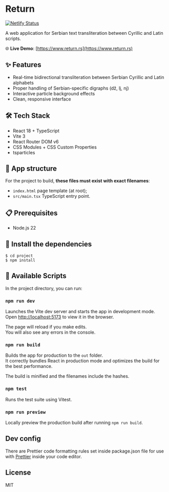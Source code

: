 # Return

[![Netlify Status](https://api.netlify.com/api/v1/badges/66bfde30-e830-4dd6-a39e-50998e0679d8/deploy-status)](https://app.netlify.com/sites/suspicious-roentgen-45df9b/deploys)

A web application for Serbian text transliteration between Cyrillic and Latin scripts.

🌐 **Live Demo**: [https://www.return.rs](https://www.return.rs)

## ✨ Features

- Real-time bidirectional transliteration between Serbian Cyrillic and Latin alphabets
- Proper handling of Serbian-specific digraphs (dž, lj, nj)
- Interactive particle background effects
- Clean, responsive interface

## 🛠️ Tech Stack

- React 18 + TypeScript
- Vite 3
- React Router DOM v6
- CSS Modules + CSS Custom Properties
- tsparticles

## 🔲 App structure

For the project to build, **these files must exist with exact filenames**:

- `index.html` page template (at root);
- `src/main.tsx` TypeScript entry point.

## 📋 Prerequisites

- Node.js 22

## 🚧 Install the dependencies

```
$ cd project
$ npm install
```

## 🚀 Available Scripts

In the project directory, you can run:

### `npm run dev`

Launches the Vite dev server and starts the app in development mode.<br>
Open [http://localhost:5173](http://localhost:5173) to view it in the browser.

The page will reload if you make edits.<br>
You will also see any errors in the console.

### `npm run build`

Builds the app for production to the `out` folder.<br>
It correctly bundles React in production mode and optimizes the build for the best performance.

The build is minified and the filenames include the hashes.

### `npm test`

Runs the test suite using Vitest.

### `npm run preview`

Locally preview the production build after running `npm run build`.

## Dev config

There are Prettier code formatting rules set inside package.json file for use with [Prettier](https://prettier.io/) inside your code editor.

## License

MIT
